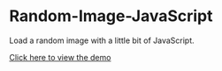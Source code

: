 # Random-Image-JavaScript
Load a random image with a little bit of JavaScript.

[Click here to view the demo](https://agskryp.github.io/Random-Image-JavaScript/)
